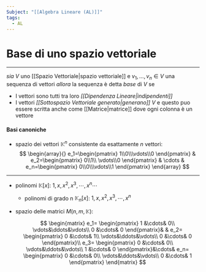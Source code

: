 ```yaml
---
Subject: "[[Algebra Lineare (AL)]]"
tags:
  - AL
---
```

# Base di  uno spazio vettoriale 
---
_sia_  $V$ uno [[Spazio Vettoriale|spazio vettoriale]]  e  $v_1,\dots,v_n \in V$ una sequenza di vettori 
_allora_ la sequenza è detta _base_ di $V$ se
- I vettori sono tutti tra loro _[[Dipendenza Lineare|indipendenti]]_
- I vettori _[[Sottospazio Vettoriale generato|generano]]_ $V$
e questo puo essere scritta anche come [[Matrice|matrice]] dove ogni colonna è un vettore
#### Basi canoniche
- spazio dei vettori $\mathbb{K}^n$ consistente da esattamente $n$  vettori:$$
    \begin{array}{}
e_1=\begin{pmatrix}
    1\\0\\\vdots\\0
    \end{pmatrix} & 
e_2=\begin{pmatrix} 
    0\\1\\ \vdots\\0
    \end{pmatrix} & 
    \cdots  & 
e_n=\begin{pmatrix}
    0\\0\\\vdots\\1
    \end{pmatrix}
\end{array}
    $$


---

- polinomi $\mathbb{K}[x]$:                                     $1,x,x^2,x^3,\cdots,x^n \cdots$
    - polinomi di grado n $\mathbb{K}_n[x]$:           $1,x,x^2,x^3,\cdots,x^n$

-  spazio delle matrici $M(n,m,\mathbb{K})$:

    $$
    \begin{matrix}
    e_1=
    \begin{pmatrix}
    1 &\cdots& 0\\
    \vdots&\ddots&\vdots\\
    0 &\cdots& 0
    \end{pmatrix}& &
    e_2=
    \begin{pmatrix}
    0 &\cdots& 1\\
    \vdots&\ddots&\vdots\\
    0 &\cdots& 0
    \end{pmatrix}\\
    e_3=
    \begin{pmatrix}
    0 &\cdots& 0\\
    \vdots&\ddots&\vdots\\
    1 &\cdots& 0
    \end{pmatrix}&\cdots&
    e_n=
    \begin{pmatrix}
    0 &\cdots& 0\\
    \vdots&\ddots&\vdots\\
    0 &\cdots& 1
    \end{pmatrix}
    \end{matrix}
    $$
    